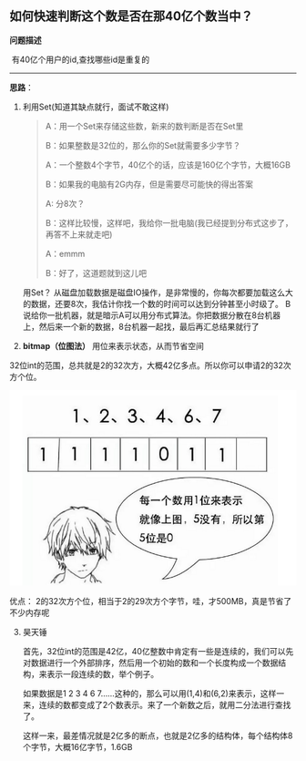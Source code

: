 ## 如何快速判断这个数是否在那40亿个数当中？ 

**问题描述**

​	有40亿个用户的id,查找哪些id是重复的

---

**思路**：

 1. 利用Set(知道其缺点就行，面试不敢这样)

    > A：用一个Set来存储这些数，新来的数判断是否在Set里
    >
    > B：如果整数是32位的，那么你的Set就需要多少字节？
    >
    > A：一个整数4个字节，40亿个的话，应该是160亿个字节，大概16GB
    >
    > B：如果我的电脑有2G内存，但是需要尽可能快的得出答案
    >
    > A:  分8次？
    >
    > B：这样比较慢，这样吧，我给你一批电脑(我已经提到分布式这步了，再答不上来就走吧)
    >
    > A：emmm
    >
    > B：好了，这道题就到这儿吧

    用Set？ 从磁盘加载数据是磁盘IO操作，是非常慢的，你每次都要加载这么大的数据，还要8次，我估计你找一个数的时间可以达到分钟甚至小时级了。  B说给你一批机器，就是暗示A可以用分布式算法。你把数据分散在8台机器上，然后来一个新的数据，8台机器一起找，最后再汇总结果就行了 

 2. **bitmap（位图法）**   用位来表示状态，从而节省空间 

​		 32位int的范围，总共就是2的32次方，大概42亿多点。所以你可以申请2的32次方个位。 

![1589033425583](.\Images\1589033425583.png)

优点： 2的32次方个位，相当于2的29次方个字节，哇，才500MB，真是节省了不少内存呢 

 3. 昊天锤

    首先，32位int的范围是42亿，40亿整数中肯定有一些是连续的，我们可以先对数据进行一个外部排序，然后用一个初始的数和一个长度构成一个数据结构，来表示一段连续的数，举个例子。

    如果数据是1 2 3 4 6 7……这种的，那么可以用(1,4)和(6,2)来表示，这样一来，连续的数都变成了2个数表示。来了一个新数之后，就用二分法进行查找了。

    这样一来，最差情况就是2亿多的断点，也就是2亿多的结构体，每个结构体8个字节，大概16亿字节，1.6GB